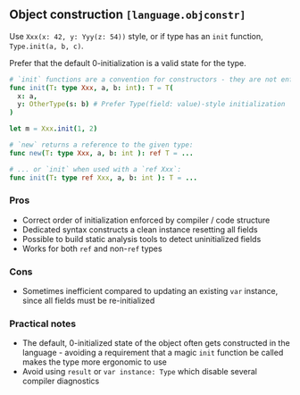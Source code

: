 ## Object construction `[language.objconstr]`

Use `Xxx(x: 42, y: Yyy(z: 54))` style, or if type has an `init` function, `Type.init(a, b, c)`.

Prefer that the default 0-initialization is a valid state for the type.

```nim
# `init` functions are a convention for constructors - they are not enforced by the language
func init(T: type Xxx, a, b: int): T = T(
  x: a,
  y: OtherType(s: b) # Prefer Type(field: value)-style initialization
)

let m = Xxx.init(1, 2)

# `new` returns a reference to the given type:
func new(T: type Xxx, a, b: int ): ref T = ...

# ... or `init` when used with a `ref Xxx`:
func init(T: type ref Xxx, a, b: int ): T = ...
```

### Pros

* Correct order of initialization enforced by compiler / code structure
* Dedicated syntax constructs a clean instance resetting all fields
* Possible to build static analysis tools to detect uninitialized fields
* Works for both `ref` and non-`ref` types

### Cons

* Sometimes inefficient compared to updating an existing `var` instance, since all fields must be re-initialized

### Practical notes

* The default, 0-initialized state of the object often gets constructed in the language - avoiding a requirement that a magic `init` function be called makes the type more ergonomic to use
* Avoid using `result` or `var instance: Type` which disable several compiler diagnostics
